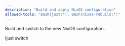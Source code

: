 ```yaml
---
description: "Build and apply NixOS configuration"
allowed-tools: "Bash(just:*), Bash(nixos-rebuild:*)"
---
```

Build and switch to the new NixOS configuration.

!just switch